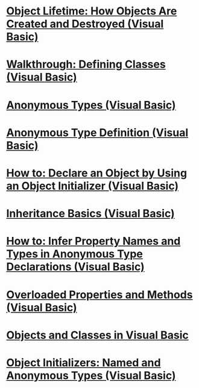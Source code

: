 # [Object Lifetime: How Objects Are Created and Destroyed (Visual Basic)](object-lifetime-how-objects-are-created-and-destroyed.md)
# [Walkthrough: Defining Classes (Visual Basic)](walkthrough-defining-classes.md)
# [Anonymous Types (Visual Basic)](anonymous-types.md)
# [Anonymous Type Definition (Visual Basic)](anonymous-type-definition.md)
# [How to: Declare an Object by Using an Object Initializer (Visual Basic)](how-to-declare-an-object-by-using-an-object-initializer.md)
# [Inheritance Basics (Visual Basic)](inheritance-basics.md)
# [How to: Infer Property Names and Types in Anonymous Type Declarations (Visual Basic)](how-to-infer-property-names-and-types-in-anonymous-type-declarations.md)
# [Overloaded Properties and Methods (Visual Basic)](overloaded-properties-and-methods.md)
# [Objects and Classes in Visual Basic](index.md)
# [Object Initializers: Named and Anonymous Types (Visual Basic)](object-initializers-named-and-anonymous-types.md)

